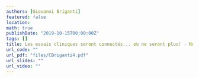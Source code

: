```yaml
---
authors: [Giovanni Briganti]
featured: false
location: 
math: true
publishDate: "2019-10-15T00:00:00Z"
tags: []
title: Les essais cliniques seront connectés... ou ne seront plus! - Numerikare
url_code: ""
url_pdf: "files/CBriganti4.pdf"
url_slides: ""
url_video: ""
---
```

